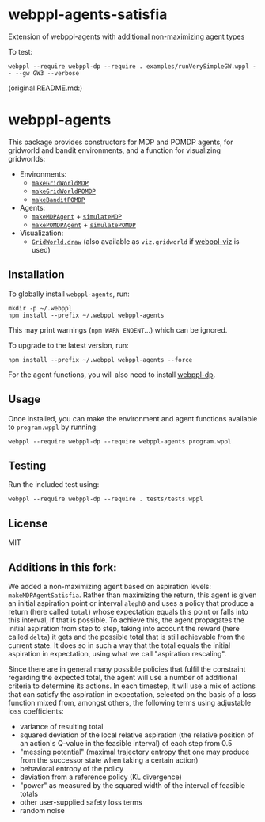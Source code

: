 # webppl-agents-satisfia

Extension of webppl-agents with [additional non-maximizing agent types](/src/agents/makeMDPAgentSatisfia.wppl)

To test:
```
webppl --require webppl-dp --require . examples/runVerySimpleGW.wppl -- --gw GW3 --verbose
```

(original README.md:)

# webppl-agents

This package provides constructors for MDP and POMDP agents, for gridworld and bandit environments, and a function for visualizing gridworlds:

- Environments:
  - [`makeGridWorldMDP`](https://github.com/agentmodels/webppl-agents/blob/master/src/environments/makeGridWorldMDP.wppl)
  - [`makeGridWorldPOMDP`](https://github.com/agentmodels/webppl-agents/blob/master/src/environments/makeGridWorldPOMDP.wppl)
  - [`makeBanditPOMDP`](https://github.com/agentmodels/webppl-agents/blob/master/src/environments/makeBanditPOMDP.wppl)
- Agents:
  - [`makeMDPAgent`](https://github.com/agentmodels/webppl-agents/blob/master/src/agents/makeMDPAgent.wppl) + [`simulateMDP`](https://github.com/agentmodels/webppl-agents/blob/master/src/simulation/simulateMDP.wppl)
  - [`makePOMDPAgent`](https://github.com/agentmodels/webppl-agents/blob/master/src/agents/makePOMDPAgent.wppl) + [`simulatePOMDP`](https://github.com/agentmodels/webppl-agents/blob/master/src/simulation/simulatePOMDP.wppl)
- Visualization:
  - [`GridWorld.draw`](https://github.com/agentmodels/webppl-agents/blob/master/src/visualization/gridworld.js) (also available as `viz.gridworld` if [webppl-viz](https://github.com/probmods/webppl-viz) is used)

## Installation

To globally install `webppl-agents`, run:

    mkdir -p ~/.webppl
    npm install --prefix ~/.webppl webppl-agents

This may print warnings (`npm WARN ENOENT`...) which can be ignored.

To upgrade to the latest version, run:

    npm install --prefix ~/.webppl webppl-agents --force

For the agent functions, you will also need to install [webppl-dp](https://github.com/stuhlmueller/webppl-dp).

## Usage

Once installed, you can make the environment and agent functions available to `program.wppl` by running:

    webppl --require webppl-dp --require webppl-agents program.wppl

## Testing

Run the included test using:

    webppl --require webppl-dp --require . tests/tests.wppl

## License

MIT

## Additions in this fork:

We added a non-maximizing agent based on aspiration levels: `makeMDPAgentSatisfia`.
Rather than maximizing the return, this agent is given an initial aspiration point or interval `aleph0` and uses a policy that produce a return (here called `total`) whose expectation equals this point or falls into this interval, if that is possible.
To achieve this, the agent propagates the initial aspiration from step to step, taking into account the reward (here called `delta`) it gets and the possible total that is still achievable from the current state. It does so in such a way that the total equals the initial aspiration in expectation, using what we call "aspiration rescaling". 

Since there are in general many possible policies that fulfil the constraint regarding the expected total, the agent will use a number of additional criteria to determine its actions.
In each timestep, it will use a mix of actions that can satisfy the aspiration in expectation, selected on the basis of a loss function mixed from, amongst others, the following terms using adjustable loss coefficients:
- variance of resulting total
- squared deviation of the local relative aspiration (the relative position of an action's Q-value in the feasible interval) of each step from 0.5
- "messing potential" (maximal trajectory entropy that one may produce from the successor state when taking a certain action)
- behavioral entropy of the policy
- deviation from a reference policy (KL divergence)
- "power" as measured by the squared width of the interval of feasible totals
- other user-supplied safety loss terms
- random noise

